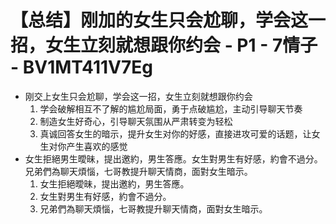 # 【总结】刚加的女生只会尬聊，学会这一招，女生立刻就想跟你约会 - P1 - 7情子 - BV1MT411V7Eg

-   刚交上女生只会尬聊，学会这一招，女生立刻就想跟你约会
    1.  学会破解相互不了解的尴尬局面，勇于点破尴尬，主动引导聊天节奏
    2.  制造女生好奇心，引导聊天氛围从严肃转变为轻松
    3.  真诚回答女生的暗示，提升女生对你的好感，直接进攻可爱的话题，让女生对你产生喜欢的感觉
-   女生拒絕男生曖昧，提出邀約，男生答應。女生對男生有好感，約會不過分。兄弟們為聊天煩惱，七哥教提升聊天情商，面對女生暗示。
    1.  女生拒絕曖昧，提出邀約，男生答應。
    2.  女生對男生有好感，約會不過分。
    3.  兄弟們為聊天煩惱，七哥教提升聊天情商，面對女生暗示。